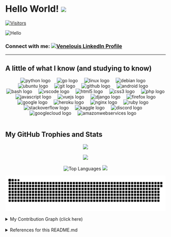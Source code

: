 # Hello World! <img src="https://media.giphy.com/media/hvRJCLFzcasrR4ia7z/giphy.gif" width="40px">
[![Visitors](https://api.visitorbadge.io/api/combined?path=https%3A%2F%2Fgithub.com%2Fvenelouis&label=visitors%20(daily%2Ftotal)%3A&labelColor=%23000000&countColor=%2327b800&labelStyle=upper)](https://visitorbadge.io/status?path=https%3A%2F%2Fgithub.com%2Fvenelouis)

![Hello](https://media.giphy.com/media/MC6eSuC3yypCU/giphy.gif) 
### Connect with me:  <a href="https://www.linkedin.com/in/venelouis/" target="_blank"><img src="https://content.linkedin.com/content/dam/me/business/en-us/amp/brand-site/v2/bg/Chinese-LI-Logo.svg.original.svg" alt="Venelouis LinkedIn Profile" width="120" ></a>
--- 
<h2> A little of what I know (and studying to know) </h2>
<div align="center">
  <img src="https://img.shields.io/badge/Python-3776AB?logo=python&logoColor=white&style=for-the-badge" height="40" alt="python logo"  />
  <img width="12" />
  <img src="https://cdn.jsdelivr.net/gh/devicons/devicon/icons/go/go-original.svg" height="40" alt="go logo"  />
  <img width="12" />
  <img src="https://cdn.jsdelivr.net/gh/devicons/devicon/icons/linux/linux-original.svg" height="40" alt="linux logo"  />
  <img width="12" />
  <img src="https://cdn.jsdelivr.net/gh/devicons/devicon/icons/debian/debian-original.svg" height="40" alt="debian logo"  />
  <img width="12" />
  <img src="https://cdn.jsdelivr.net/gh/devicons/devicon/icons/ubuntu/ubuntu-plain.svg" height="40" alt="ubuntu logo"  />
  <img width="12" />
  <img src="https://cdn.jsdelivr.net/gh/devicons/devicon/icons/git/git-original.svg" height="40" alt="git logo"  />
  <img width="12" />
  <img src="https://skillicons.dev/icons?i=github" height="40" alt="github logo"  />
  <img width="12" />
  <img src="https://cdn.simpleicons.org/android/3DDC84" height="40" alt="android logo"  />
  <img width="12" />
  <img src="https://cdn.simpleicons.org/gnubash/4EAA25" height="40" alt="bash logo"  />
  <img width="12" />
  <img src="https://cdn.jsdelivr.net/gh/devicons/devicon/icons/vscode/vscode-original.svg" height="40" alt="vscode logo"  />
  <img width="12" />
  <img src="https://cdn.jsdelivr.net/gh/devicons/devicon/icons/html5/html5-original.svg" height="40" alt="html5 logo"  />
  <img width="12" />
  <img src="https://cdn.jsdelivr.net/gh/devicons/devicon/icons/css3/css3-original.svg" height="40" alt="css3 logo"  />
  <img width="12" />
  <img src="https://cdn.simpleicons.org/php/777BB4" height="40" alt="php logo"  />
  <img width="12" />
  <img src="https://cdn.jsdelivr.net/gh/devicons/devicon/icons/javascript/javascript-original.svg" height="40" alt="javascript logo"  />
  <img width="12" />
  <img src="https://cdn.jsdelivr.net/gh/devicons/devicon/icons/vuejs/vuejs-original.svg" height="40" alt="vuejs logo"  />
  <img width="12" />
  <img src="https://skillicons.dev/icons?i=django" height="40" alt="django logo"  />
  <img width="12" />
  <img src="https://cdn.jsdelivr.net/gh/devicons/devicon/icons/firefox/firefox-original.svg" height="40" alt="firefox logo"  />
  <img width="12" />
  <img src="https://cdn.jsdelivr.net/gh/devicons/devicon/icons/google/google-original.svg" height="40" alt="google logo"  />
  <img width="12" />
  <img src="https://skillicons.dev/icons?i=heroku" height="40" alt="heroku logo"  />
  <img width="12" />
  <img src="https://cdn.simpleicons.org/nginx/009639" height="40" alt="nginx logo"  />
  <img width="12" />
  <img src="https://cdn.simpleicons.org/ruby/CC342D" height="40" alt="ruby logo"  />
  <img width="12" />
  <img src="https://cdn.simpleicons.org/stackoverflow/F58025" height="40" alt="stackoverflow logo"  />
  <img width="12" />
  <img src="https://cdn.simpleicons.org/kaggle/20BEFF" height="40" alt="kaggle logo"  />
  <img width="12" />
  <img src="https://skillicons.dev/icons?i=discord" height="40" alt="discord logo"  />
  <img width="12" />
  <img src="https://skillicons.dev/icons?i=gcp" height="40" alt="googlecloud logo"  />
  <img width="12" />
  <img src="https://skillicons.dev/icons?i=aws" height="40" alt="amazonwebservices logo"  />
  <img width="12" />
</div>
<br>

## My GitHub Trophies and Stats
<p align="center"><img src="https://github-profile-trophy.vercel.app/?username=venelouis&theme=juicyfresh"/></a></p>

<p align="center"><img src="https://github-readme-stats.vercel.app/api?username=venelouis&show_icons=true\&show=reviews,discussions_started,discussions_answered,prs_merged,prs_merged_percentage&theme=radical&rank_icon=percentile"/></p>

<p align="center"><img src="https://github-readme-stats.vercel.app/api/top-langs/?username=venelouis&layout=compact&langs_count=10&theme=radical&custom_title=Top%20Languages" alt="Top Languages" /> <img src="https://streak-stats.demolab.com?user=venelouis&theme=burnt-neon"/></p>

<p align="center"><img src="https://github.com/venelouis/venelouis/blob/main/snake.svg"/></p>

<details align="left">
  <summary>My Contribution Graph (click here)</summary> <br>
  <p align="center"><img src="https://github-readme-activity-graph.vercel.app/graph?username=venelouis&radius=16&theme=chartreuse-dark&area=true&order=5" height="300" alt="activity-graph graph"/>
</details>
<br>

<details align="left">
  <summary>References for this README.md</summary><br>
  <ul>
    <li>Visitors Badge by <a href="https://visitorbadge.io/status?path=https%3A%2F%2Fgithub.com%2Fvenelouis">visitorbadge.io</a></li>
    <li>Matrix image GIF by <a href="https://media.giphy.com/media/MC6eSuC3yypCU/giphy.gif">giphy.com</a></li>
    <li>GitHub Streaks by <a href="https://github.com/DenverCoder1/github-readme-streak-stats">DenverCoder1</a></li>
    <li>Contribution Graph by <a href="https://github.com/Ashutosh00710/github-readme-activity-graph">Ashutosh00710</a></li>
    <li>GitHub Trophies by <a href="https://github.com/ryo-ma/github-profile-trophy">ryo-ma</a></li>
    <li>Shields and icons I got from <a href="https://profile-readme-generator.com">maurodesouza readme-generator</a></li>
    <li>GitHub Stats and Top Languages by <a href="https://github.com/anuraghazra/github-readme-stats">anuraghazra</a></li>
  </ul>
  <div align="right">Made with 💚 by <a href="https://github.com/venelouis">@venelouis</a>.</div>
</details>
<!-- Veja também: 
- https://profile-readme-generator.com/ 
- https://rahuldkjain.github.io/gh-profile-readme-generator/
- Snake by <a href="https://github.com/Platane/snk">Platane</a>
<p align="center"><img src="https://raw.githubusercontent.com/platane/snk/output/github-contribution-grid-snake-dark.svg" alt="Snake animation" /></p>
-->
